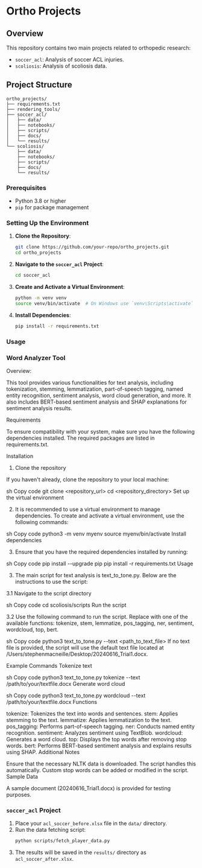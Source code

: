 # Ortho Projects

## Overview
This repository contains two main projects related to orthopedic research:
- `soccer_acl`: Analysis of soccer ACL injuries.
- `scoliosis`: Analysis of scoliosis data.

## Project Structure

```plaintext
ortho_projects/
├── requirements.txt
├── rendering_tools/
├── soccer_acl/
│   ├── data/
│   ├── notebooks/
│   ├── scripts/
│   ├── docs/
│   └── results/
└── scoliosis/
    ├── data/
    ├── notebooks/
    ├── scripts/
    ├── docs/
    └── results/
```

### Prerequisites
- Python 3.8 or higher
- `pip` for package management

### Setting Up the Environment

1. **Clone the Repository**:
    ```bash
    git clone https://github.com/your-repo/ortho_projects.git
    cd ortho_projects
    ```

2. **Navigate to the `soccer_acl` Project**:
    ```bash
    cd soccer_acl
    ```

3. **Create and Activate a Virtual Environment**:
    ```bash
    python -m venv venv
    source venv/bin/activate  # On Windows use `venv\Scripts\activate`
    ```

4. **Install Dependencies**:
    ```bash
    pip install -r requirements.txt
    ```

### Usage

### Word Analyzer Tool ###

Overview:

This tool provides various functionalities for text analysis, including tokenization, stemming, lemmatization, part-of-speech tagging, named entity recognition, sentiment analysis, word cloud generation, and more. It also includes BERT-based sentiment analysis and SHAP explanations for sentiment analysis results.

Requirements

To ensure compatibility with your system, make sure you have the following dependencies installed. The required packages are listed in requirements.txt.

Installation

1. Clone the repository

If you haven't already, clone the repository to your local machine:

sh
Copy code
git clone <repository_url>
cd <repository_directory>
Set up the virtual environment

2. It is recommended to use a virtual environment to manage dependencies. To create and activate a virtual environment, use the following commands:

sh
Copy code
python3 -m venv myenv
source myenv/bin/activate
Install dependencies

3. Ensure that you have the required dependencies installed by running:

sh
Copy code
pip install --upgrade pip
pip install -r requirements.txt
Usage

3. The main script for text analysis is text_to_tone.py. Below are the instructions to use the script:

3.1 Navigate to the script directory

sh
Copy code
cd scoliosis/scripts
Run the script

3.2 Use the following command to run the script. Replace <function> with one of the available functions: tokenize, stem, lemmatize, pos_tagging, ner, sentiment, wordcloud, top, bert.

sh
Copy code
python3 text_to_tone.py <function> --text <path_to_text_file>
If no text file is provided, the script will use the default text file located at /Users/stephenmacneille/Desktop/20240616_Trial1.docx.

Example Commands
Tokenize text

sh
Copy code
python3 text_to_tone.py tokenize --text /path/to/your/textfile.docx
Generate word cloud

sh
Copy code
python3 text_to_tone.py wordcloud --text /path/to/your/textfile.docx
Functions

tokenize: Tokenizes the text into words and sentences.
stem: Applies stemming to the text.
lemmatize: Applies lemmatization to the text.
pos_tagging: Performs part-of-speech tagging.
ner: Conducts named entity recognition.
sentiment: Analyzes sentiment using TextBlob.
wordcloud: Generates a word cloud.
top: Displays the top words after removing stop words.
bert: Performs BERT-based sentiment analysis and explains results using SHAP.
Additional Notes

Ensure that the necessary NLTK data is downloaded. The script handles this automatically.
Custom stop words can be added or modified in the script.
Sample Data

A sample document (20240616_Trial1.docx) is provided for testing purposes.

### `soccer_acl` Project

1. Place your `acl_soccer_before.xlsx` file in the `data/` directory.
2. Run the data fetching script:
    ```bash
    python scripts/fetch_player_data.py
    ```
3. The results will be saved in the `results/` directory as `acl_soccer_after.xlsx`.